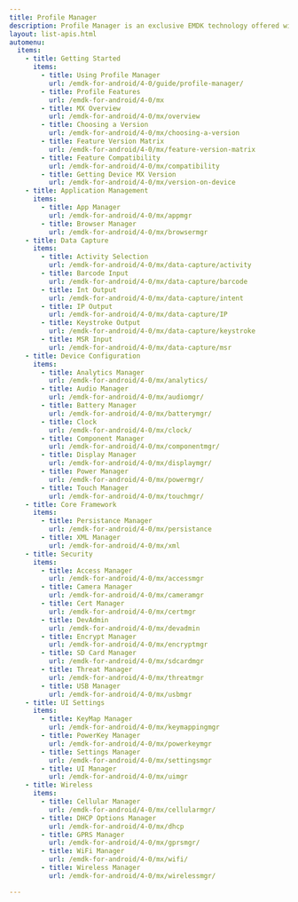 ```yaml
---
title: Profile Manager
description: Profile Manager is an exclusive EMDK technology offered within your IDE, providing a GUI based development tool. This allows you to write fewer lines of code resulting in reduced development time, effort and errors.
layout: list-apis.html
automenu:
  items:
    - title: Getting Started
      items:
        - title: Using Profile Manager
          url: /emdk-for-android/4-0/guide/profile-manager/
        - title: Profile Features
          url: /emdk-for-android/4-0/mx
        - title: MX Overview
          url: /emdk-for-android/4-0/mx/overview
        - title: Choosing a Version
          url: /emdk-for-android/4-0/mx/choosing-a-version
        - title: Feature Version Matrix
          url: /emdk-for-android/4-0/mx/feature-version-matrix
        - title: Feature Compatibility
          url: /emdk-for-android/4-0/mx/compatibility
        - title: Getting Device MX Version
          url: /emdk-for-android/4-0/mx/version-on-device
    - title: Application Management
      items:
        - title: App Manager
          url: /emdk-for-android/4-0/mx/appmgr
        - title: Browser Manager
          url: /emdk-for-android/4-0/mx/browsermgr
    - title: Data Capture
      items:
        - title: Activity Selection
          url: /emdk-for-android/4-0/mx/data-capture/activity   
        - title: Barcode Input
          url: /emdk-for-android/4-0/mx/data-capture/barcode   
        - title: Int Output
          url: /emdk-for-android/4-0/mx/data-capture/intent   
        - title: IP Output
          url: /emdk-for-android/4-0/mx/data-capture/IP
        - title: Keystroke Output
          url: /emdk-for-android/4-0/mx/data-capture/keystroke
        - title: MSR Input
          url: /emdk-for-android/4-0/mx/data-capture/msr   
    - title: Device Configuration
      items:
        - title: Analytics Manager
          url: /emdk-for-android/4-0/mx/analytics/
        - title: Audio Manager
          url: /emdk-for-android/4-0/mx/audiomgr/
        - title: Battery Manager
          url: /emdk-for-android/4-0/mx/batterymgr/
        - title: Clock
          url: /emdk-for-android/4-0/mx/clock/
        - title: Component Manager
          url: /emdk-for-android/4-0/mx/componentmgr/
        - title: Display Manager
          url: /emdk-for-android/4-0/mx/displaymgr/
        - title: Power Manager
          url: /emdk-for-android/4-0/mx/powermgr/
        - title: Touch Manager
          url: /emdk-for-android/4-0/mx/touchmgr/
    - title: Core Framework
      items:
        - title: Persistance Manager
          url: /emdk-for-android/4-0/mx/persistance
        - title: XML Manager
          url: /emdk-for-android/4-0/mx/xml
    - title: Security
      items:
        - title: Access Manager
          url: /emdk-for-android/4-0/mx/accessmgr
        - title: Camera Manager
          url: /emdk-for-android/4-0/mx/cameramgr
        - title: Cert Manager
          url: /emdk-for-android/4-0/mx/certmgr
        - title: DevAdmin 
          url: /emdk-for-android/4-0/mx/devadmin
        - title: Encrypt Manager
          url: /emdk-for-android/4-0/mx/encryptmgr
        - title: SD Card Manager
          url: /emdk-for-android/4-0/mx/sdcardmgr
        - title: Threat Manager
          url: /emdk-for-android/4-0/mx/threatmgr
        - title: USB Manager
          url: /emdk-for-android/4-0/mx/usbmgr
    - title: UI Settings
      items: 
        - title: KeyMap Manager
          url: /emdk-for-android/4-0/mx/keymappingmgr
        - title: PowerKey Manager
          url: /emdk-for-android/4-0/mx/powerkeymgr
        - title: Settings Manager
          url: /emdk-for-android/4-0/mx/settingsmgr
        - title: UI Manager
          url: /emdk-for-android/4-0/mx/uimgr
    - title: Wireless
      items:
        - title: Cellular Manager
          url: /emdk-for-android/4-0/mx/cellularmgr/
        - title: DHCP Options Manager
          url: /emdk-for-android/4-0/mx/dhcp
        - title: GPRS Manager
          url: /emdk-for-android/4-0/mx/gprsmgr/
        - title: WiFi Manager
          url: /emdk-for-android/4-0/mx/wifi/
        - title: Wireless Manager
          url: /emdk-for-android/4-0/mx/wirelessmgr/

---
```


